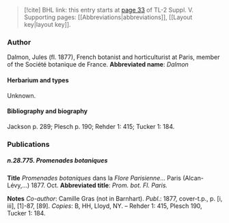 > [!cite] BHL link: this entry starts at [page 33](https://www.biodiversitylibrary.org/page/33259079) of TL-2 Suppl. V.
> Supporting pages: [[Abbreviations|abbreviations]], [[Layout key|layout key]].

### Author

Dalmon, Jules (fl. 1877), French botanist and horticulturist at Paris, member of the Société botanique de France. 
**Abbreviated name**: *Dalmon*

#### Herbarium and types

Unknown.

#### Bibliography and biography

Jackson p. 289; Plesch p. 190; Rehder 1: 415; Tucker 1: 184.

### Publications

##### n.28.775. Promenades botaniques

**Title**
*Promenades botaniques* dans la *Flore Parisienne*... Paris (Alcan-Lévy,...) 1877. Oct.
**Abbreviated title**: *Prom. bot. Fl. Paris.*

**Notes**
*Co-author*: Camille Gras (not in Barnhart).
*Publ*.: 1877, cover-t.p., p. \[i, iii\], \[1\]-87, \[89\]. *Copies*: B, HH, Lloyd, NY. – Rehder 1: 415, Plesch 190, Tucker 1: 184.

